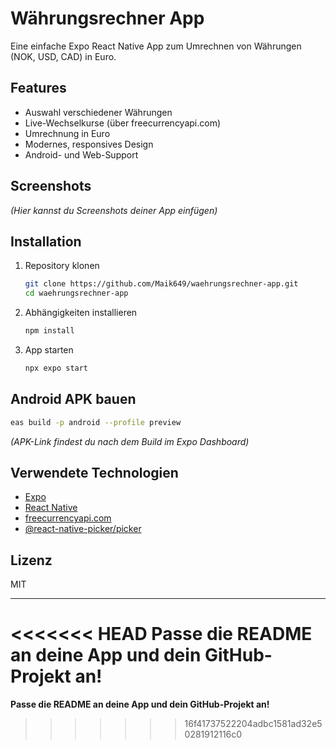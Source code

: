 # Währungsrechner App

Eine einfache Expo React Native App zum Umrechnen von Währungen (NOK, USD, CAD) in Euro.

## Features

- Auswahl verschiedener Währungen
- Live-Wechselkurse (über freecurrencyapi.com)
- Umrechnung in Euro
- Modernes, responsives Design
- Android- und Web-Support

## Screenshots

*(Hier kannst du Screenshots deiner App einfügen)*

## Installation

1. Repository klonen  
   ```bash
   git clone https://github.com/Maik649/waehrungsrechner-app.git
   cd waehrungsrechner-app
   ```

2. Abhängigkeiten installieren  
   ```bash
   npm install
   ```

3. App starten  
   ```bash
   npx expo start
   ```

## Android APK bauen

```bash
eas build -p android --profile preview
```
*(APK-Link findest du nach dem Build im Expo Dashboard)*

## Verwendete Technologien

- [Expo](https://expo.dev/)
- [React Native](https://reactnative.dev/)
- [freecurrencyapi.com](https://freecurrencyapi.com/)
- [@react-native-picker/picker](https://github.com/react-native-picker/picker)

## Lizenz

MIT

---

<<<<<<< HEAD
**Passe die README an deine App und dein GitHub-Projekt an!**
=======
**Passe die README an deine App und dein GitHub-Projekt an!**
>>>>>>> 16f41737522204adbc1581ad32e50281912116c0
